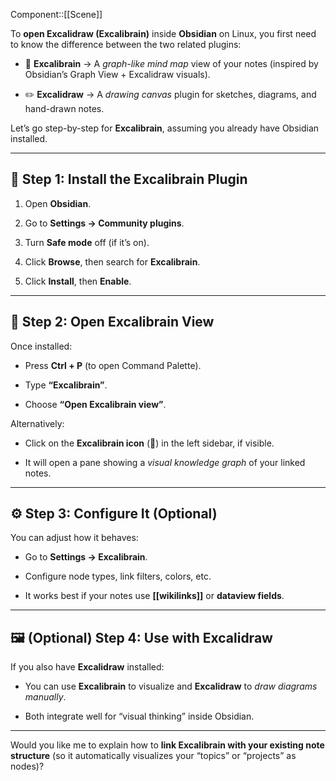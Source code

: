 Component::[[Scene]]

To **open Excalidraw (Excalibrain)** inside **Obsidian** on Linux, you first need to know the difference between the two related plugins:

- 🧠 **Excalibrain** → A _graph-like mind map_ view of your notes (inspired by Obsidian’s Graph View + Excalidraw visuals).
    
- ✏️ **Excalidraw** → A _drawing canvas_ plugin for sketches, diagrams, and hand-drawn notes.
    

Let’s go step-by-step for **Excalibrain**, assuming you already have Obsidian installed.

---

## 🧩 Step 1: Install the Excalibrain Plugin

1. Open **Obsidian**.
    
2. Go to **Settings → Community plugins**.
    
3. Turn **Safe mode** off (if it’s on).
    
4. Click **Browse**, then search for **Excalibrain**.
    
5. Click **Install**, then **Enable**.
    

---

## 🧠 Step 2: Open Excalibrain View

Once installed:

- Press **Ctrl + P** (to open Command Palette).
    
- Type **“Excalibrain”**.
    
- Choose **“Open Excalibrain view”**.
    

Alternatively:

- Click on the **Excalibrain icon** (🧠) in the left sidebar, if visible.
    
- It will open a pane showing a _visual knowledge graph_ of your linked notes.
    

---

## ⚙️ Step 3: Configure It (Optional)

You can adjust how it behaves:

- Go to **Settings → Excalibrain**.
    
- Configure node types, link filters, colors, etc.
    
- It works best if your notes use **[[wikilinks]]** or **dataview fields**.
    

---

## 🖼️ (Optional) Step 4: Use with Excalidraw

If you also have **Excalidraw** installed:

- You can use **Excalibrain** to visualize and **Excalidraw** to _draw diagrams manually_.
    
- Both integrate well for “visual thinking” inside Obsidian.
    

---

Would you like me to explain how to **link Excalibrain with your existing note structure** (so it automatically visualizes your “topics” or “projects” as nodes)?